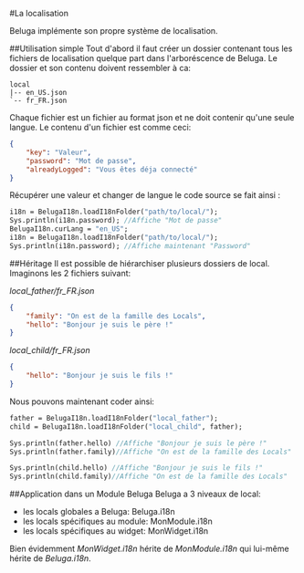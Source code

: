 #La localisation

Beluga implémente son propre système de localisation.

##Utilisation simple
Tout d'abord il faut créer un dossier contenant tous les fichiers de localisation quelque part dans l'arboréscence de Beluga.
Le dossier et son contenu doivent ressembler à ca:
```
local
|-- en_US.json
`-- fr_FR.json
```
Chaque fichier est un fichier au format json et ne doit contenir qu'une seule langue.
Le contenu d'un fichier est comme ceci:

```json
{
    "key": "Valeur",
    "password": "Mot de passe",
    "alreadyLogged": "Vous êtes déja connecté"
}
```

Récupérer une valeur et changer de langue le code source se fait ainsi :
```haxe
i18n = BelugaI18n.loadI18nFolder("path/to/local/");
Sys.println(i18n.password); //Affiche "Mot de passe"
BelugaI18n.curLang = "en_US";
i18n = BelugaI18n.loadI18nFolder("path/to/local/");
Sys.println(i18n.password); //Affiche maintenant "Password"
```

##Héritage
Il est possible de hiérarchiser plusieurs dossiers de local. Imaginons les 2 fichiers suivant:

*local_father/fr_FR.json*
```json
{
    "family": "On est de la famille des Locals",
    "hello": "Bonjour je suis le père !"
}
```

*local_child/fr_FR.json*
```json
{
    "hello": "Bonjour je suis le fils !"
}
```

Nous pouvons maintenant coder ainsi:
```haxe
father = BelugaI18n.loadI18nFolder("local_father");
child = BelugaI18n.loadI18nFolder("local_child", father);

Sys.println(father.hello) //Affiche "Bonjour je suis le père !"
Sys.println(father.family)//Affiche "On est de la famille des Locals"

Sys.println(child.hello) //Affiche "Bonjour je suis le fils !"
Sys.println(child.family)//Affiche "On est de la famille des Locals"
```

##Application dans un Module Beluga
Beluga a 3 niveaux de local:
- les locals globales a Beluga: Beluga.i18n
- les locals spécifiques au module: MonModule.i18n
- les locals spécifiques au widget: MonWidget.i18n

Bien évidemment *MonWidget.i18n* hérite de *MonModule.i18n* qui lui-même hérite de *Beluga.i18n*.
